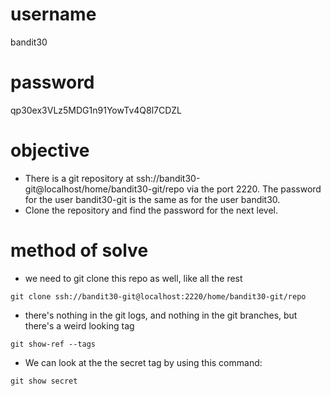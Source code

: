 # username
bandit30
# password
qp30ex3VLz5MDG1n91YowTv4Q8l7CDZL
# objective
* There is a git repository at ssh://bandit30-git@localhost/home/bandit30-git/repo via the port 2220. The password for the user bandit30-git is the same as for the user bandit30.
* Clone the repository and find the password for the next level.
# method of solve
* we need to git clone this repo as well, like all the rest
```
git clone ssh://bandit30-git@localhost:2220/home/bandit30-git/repo
```
* there's nothing in the git logs, and nothing in the git branches, but there's a weird looking tag
```
git show-ref --tags
```
* We can look at the the secret tag by using this command:
```
git show secret
```
